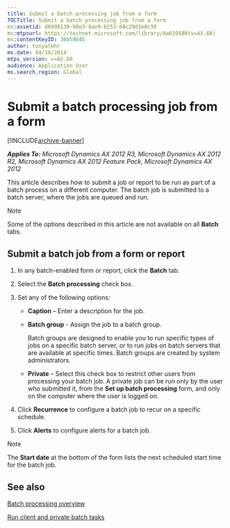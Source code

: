 ```yaml
---
title: Submit a batch processing job from a form
TOCTitle: Submit a batch processing job from a form
ms:assetid: d8998139-98e3-4ae9-b253-68c29d3e0c38
ms:mtpsurl: https://technet.microsoft.com/library/Aa619588(v=AX.60)
ms:contentKeyID: 36059645
author: tonyafehr
ms.date: 04/18/2014
mtps_version: v=AX.60
audience: Application User
ms.search.region: Global
---
```


# Submit a batch processing job from a form 


[!INCLUDE[archive-banner](includes/archive-banner.md)]


_**Applies To:** Microsoft Dynamics AX 2012 R3, Microsoft Dynamics AX 2012 R2, Microsoft Dynamics AX 2012 Feature Pack, Microsoft Dynamics AX 2012_

This article describes how to submit a job or report to be run as part of a batch process on a different computer. The batch job is submitted to a batch server, where the jobs are queued and run.


> [!NOTE]
> <P>Some of the options described in this article are not available on all <STRONG>Batch</STRONG> tabs.</P>



## Submit a batch job from a form or report

1.  In any batch-enabled form or report, click the **Batch** tab.

2.  Select the **Batch processing** check box.

3.  Set any of the following options:
    
      - **Caption** – Enter a description for the job.
    
      - **Batch group** - Assign the job to a batch group.
        
        Batch groups are designed to enable you to run specific types of jobs on a specific batch server, or to run jobs on batch servers that are available at specific times. Batch groups are created by system administrators.
    
      - **Private** – Select this check box to restrict other users from processing your batch job. A private job can be run only by the user who submitted it, from the **Set up batch processing** form, and only on the computer where the user is logged on.

4.  Click **Recurrence** to configure a batch job to recur on a specific schedule.

5.  Click **Alerts** to configure alerts for a batch job.


> [!NOTE]
> <P>The <STRONG>Start date</STRONG> at the bottom of the form lists the next scheduled start time for the batch job.</P>



## See also

[Batch processing overview](batch-processing-overview.md)

[Run client and private batch tasks](run-client-and-private-batch-tasks.md)

  


